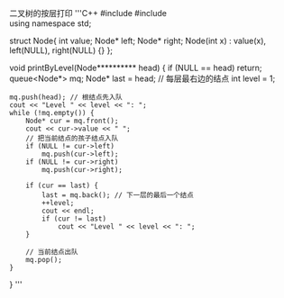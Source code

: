二叉树的按层打印
'''C++
#include <iostream>
#include <queue>	
using namespace std;

struct Node{
	int value;
	Node* left;
	Node* right;
	Node(int x) : value(x), left(NULL), right(NULL) {}
};

void printByLevel(Node********** head) {
	if (NULL == head)
		return;
	queue<Node*> mq;
	Node* last = head; // 每层最右边的结点
	int level = 1;

	mq.push(head); // 根结点先入队
	cout << "Level " << level << ": ";
	while (!mq.empty()) {
		Node* cur = mq.front();
		cout << cur->value << " ";
		// 把当前结点的孩子结点入队
		if (NULL != cur->left)
			mq.push(cur->left);
		if (NULL != cur->right)
			mq.push(cur->right);

		if (cur == last) {
			last = mq.back(); // 下一层的最后一个结点
			++level;
			cout << endl;
			if (cur != last)
				cout << "Level " << level << ": ";
		}

		// 当前结点出队
		mq.pop();
	}
}
'''
